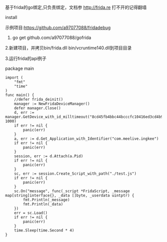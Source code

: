 基于frida的go绑定,只负责绑定，文档参 http://frida.re 打不开的记得翻墙

install

示例项目:https://github.com/a97077088/fridadebug

1. go get github.com/a97077088/gofrida

2.新建项目，并拷贝bin/frida.dll bin/vcruntime140.dll到项目目录

3.运行frida的api例子

package main

                
                
    import (
	    "fmt"
	    "time"
    )        
    func main() {
	    //defer frida_deinit()
	    manager := NewFridaDeviceManager()
	    defer manager.Close()
	    d, err := manager.GetDevice_with_id_milltimeout("8cd45fb4bbc44bcccfc10416ed3cd4b9e312dac6", 1000)
	    if err != nil {
	    	panic(err)
	    }
	    a, err := d.Get_Application_with_Identifier("com.meelive.ingkee")
	    if err != nil {
		    panic(err)
	    }
	    session, err := d.Attach(a.Pid)
	    if err != nil {
		    panic(err)
	    }
	    sc, err := session.Create_Script_with_path("./test.js")
	    if err != nil {
		    panic(err)
	    }
	    sc.On("message", func(_script *FridaScript, _message map[string]interface{}, _data []byte, _userdata uintptr) {
		    fmt.Println(_message)
	    	fmt.Println(_data)
	    })
	    err = sc.Load()
	    if err != nil {
	    	panic(err)
	    }
	    time.Sleep(time.Second * 4)
    }
